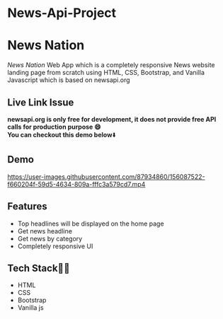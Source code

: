 # News-Api-Project

# News Nation
*News Nation* Web App which is a completely responsive News website landing page from scratch using HTML, CSS, Bootstrap, and Vanilla Javascript which is based on newsapi.org 


## Live Link Issue

**newsapi.org is only free for development, it does not provide free API calls for production purpose 😄**</br>
**You can checkout this demo below**⬇️

## Demo

https://user-images.githubusercontent.com/87934860/156087522-f660204f-59d5-4634-809a-fffc3a579cd7.mp4




## Features

- Top headlines will be displayed on the home page
- Get news headline
- Get news by category
- Completely responsive UI

## Tech Stack👩‍💻

- HTML
- CSS
- Bootstrap
- Vanilla js
